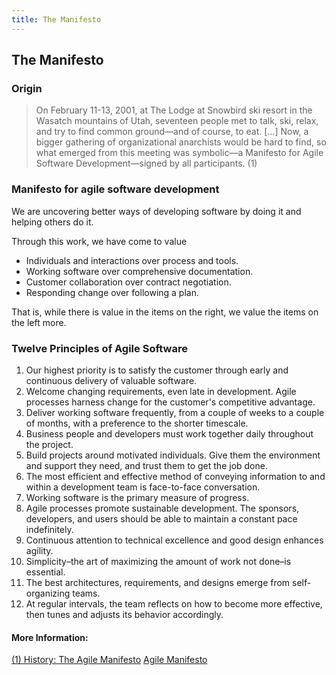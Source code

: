 ```yaml
---
title: The Manifesto
---
```

## The Manifesto

### Origin

> On February 11-13, 2001, at The Lodge at Snowbird ski resort in the Wasatch mountains of Utah, seventeen people met to talk, ski, relax, and try to find common ground—and of course, to eat. […] Now, a bigger gathering of organizational anarchists would be hard to find, so what emerged from this meeting was symbolic—a Manifesto for Agile Software Development—signed by all participants. (1)

### Manifesto for agile software development

We are uncovering better ways of developing software by doing it and helping others do it. 

Through this work, we have come to value
 
* Individuals and interactions over process and tools.
* Working software over comprehensive documentation.
* Customer collaboration over contract negotiation.
* Responding change over following a plan.

That is, while there is value in the items on the right, we value the items on the left more.

### Twelve Principles of Agile Software

 1. Our highest priority is to satisfy the customer through early and continuous delivery of valuable software.
 2. Welcome changing requirements, even late in development. Agile processes harness change for the customer's competitive advantage.
 3. Deliver working software frequently, from a couple of weeks to a couple of months, with a preference to the shorter timescale.
 4. Business people and developers must work together daily throughout the project.
 5. Build projects around motivated individuals. Give them the environment and support they need, and trust them to get the job done.
 6. The most efficient and effective method of conveying information to and within a development team is face-to-face conversation.
 7. Working software is the primary measure of progress.
 8. Agile processes promote sustainable development. The sponsors, developers, and users should be able to maintain a constant pace indefinitely.
 9. Continuous attention to technical excellence and good design enhances agility.
 10. Simplicity–the art of maximizing the amount of work not done–is essential.
 11. The best architectures, requirements, and designs emerge from self-organizing teams.
 12. At regular intervals, the team reflects on how to become more effective, then tunes and adjusts its behavior accordingly.

#### More Information:

<a href="http://agilemanifesto.org/history.html">(1) History: The Agile Manifesto</a>
<a href='http://agilemanifesto.org/' target='_blank' rel='nofollow'>Agile Manifesto</a>
